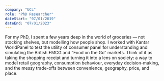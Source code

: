 ```yaml
---
company: "UCL"
role: "PhD Researcher"
dateStart: "07/01/2019"
dateEnd: "07/01/2023"
---
```


For my PhD, I spent a few years deep in the world of groceries — not stocking shelves, but modelling how people shop. I worked with Kantar WorldPanel to test the utility of consumer panel for understanding and simulating the British FMCG and “Food on the Go” markets. Think of it as taking the shopping receipt and turning it into a lens on society: a way to model retail geography, consumption behaviour, everyday decision-making, and the messy trade-offs between convenience, geography, price, and place. 


